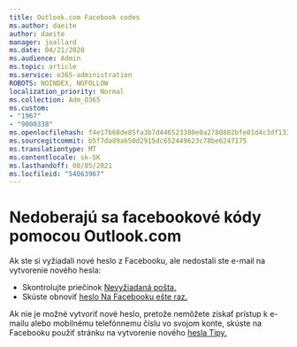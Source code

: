 ```yaml
---
title: Outlook.com Facebook codes
ms.author: daeite
author: daeite
manager: joallard
ms.date: 04/21/2020
ms.audience: Admin
ms.topic: article
ms.service: o365-administration
ROBOTS: NOINDEX, NOFOLLOW
localization_priority: Normal
ms.collection: Adm_O365
ms.custom:
- "1967"
- "9000338"
ms.openlocfilehash: f4e17b68de85fa3b7d446523380e0a2780802bfe01d4c3df133f4b7231a0d16c
ms.sourcegitcommit: b5f7da89a650d2915dc652449623c78be6247175
ms.translationtype: MT
ms.contentlocale: sk-SK
ms.lasthandoff: 08/05/2021
ms.locfileid: "54063967"
---
```

# <a name="not-receiving-facebook-codes-using-outlookcom"></a>Nedoberajú sa facebookové kódy pomocou Outlook.com

Ak ste si vyžiadali nové heslo z Facebooku, ale nedostali ste e-mail na vytvorenie nového hesla:

- Skontrolujte priečinok [Nevyžiadaná pošta.](https://outlook.live.com/mail/junkemail)
- Skúste obnoviť [heslo Na Facebooku ešte raz.](https://aka.ms/facebook-password-reset)

Ak nie je možné vytvoriť nové heslo, pretože nemôžete získať prístup k e-mailu alebo mobilnému telefónnemu číslu vo svojom konte, skúste na Facebooku použiť stránku na vytvorenie nového [hesla Tipy.](https://aka.ms/facebook-password-help)